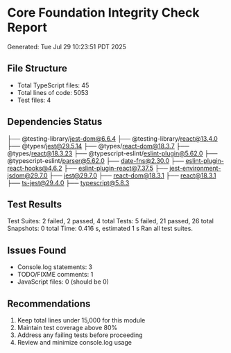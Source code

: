 # Core Foundation Integrity Check Report
Generated: Tue Jul 29 10:23:51 PDT 2025

## File Structure
- Total TypeScript files:       45
- Total lines of code: 5053
- Test files:        4

## Dependencies Status
├── @testing-library/jest-dom@6.6.4
├── @testing-library/react@13.4.0
├── @types/jest@29.5.14
├── @types/react-dom@18.3.7
├── @types/react@18.3.23
├── @typescript-eslint/eslint-plugin@5.62.0
├── @typescript-eslint/parser@5.62.0
├── date-fns@2.30.0
├── eslint-plugin-react-hooks@4.6.2
├── eslint-plugin-react@7.37.5
├── jest-environment-jsdom@29.7.0
├── jest@29.7.0
├── react-dom@18.3.1
├── react@18.3.1
├── ts-jest@29.4.0
├── typescript@5.8.3

## Test Results
Test Suites: 2 failed, 2 passed, 4 total
Tests:       5 failed, 21 passed, 26 total
Snapshots:   0 total
Time:        0.416 s, estimated 1 s
Ran all test suites.

## Issues Found
- Console.log statements:        3
- TODO/FIXME comments:        1
- JavaScript files:        0 (should be 0)

## Recommendations
1. Keep total lines under 15,000 for this module
2. Maintain test coverage above 80%
3. Address any failing tests before proceeding
4. Review and minimize console.log usage
